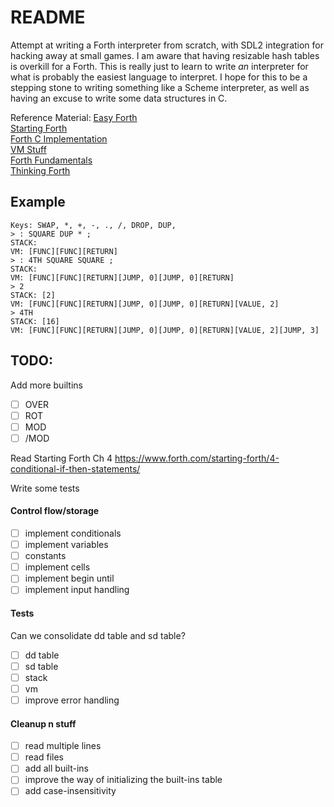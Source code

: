 # README

Attempt at writing a Forth interpreter from scratch, with SDL2 integration for hacking away at small games.
I am aware that having resizable hash tables is overkill for a Forth. This is really just to learn to write 
*an* interpreter for what is probably the easiest language to interpret. I hope for this to be a stepping 
stone to writing something like a Scheme interpreter, as well as having an excuse to write some data structures in C. 

Reference Material:
[Easy Forth](https://skilldrick.github.io/easyforth/)  
[Starting Forth](https://www.forth.com/starting-forth)  
[Forth C Implementation](https://github.com/tehologist/forthkit)  
[VM Stuff](https://www.andreinc.net/2021/12/01/writing-a-simple-vm-in-less-than-125-lines-of-c)   
[Forth Fundamentals](https://archive.org/details/forthfundamental0001mcca)  
[Thinking Forth](https://www.forth.com/wp-content/uploads/2018/11/thinking-forth-color.pdf)  

## Example

```commandline
Keys: SWAP, *, +, -, ., /, DROP, DUP,
> : SQUARE DUP * ;
STACK:
VM: [FUNC][FUNC][RETURN]
> : 4TH SQUARE SQUARE ;
STACK:
VM: [FUNC][FUNC][RETURN][JUMP, 0][JUMP, 0][RETURN]
> 2
STACK: [2]
VM: [FUNC][FUNC][RETURN][JUMP, 0][JUMP, 0][RETURN][VALUE, 2]
> 4TH
STACK: [16]
VM: [FUNC][FUNC][RETURN][JUMP, 0][JUMP, 0][RETURN][VALUE, 2][JUMP, 3]
```

## TODO:

Add more builtins
- [ ] OVER
- [ ] ROT
- [ ] MOD
- [ ] /MOD

Read Starting Forth Ch 4
https://www.forth.com/starting-forth/4-conditional-if-then-statements/

Write some tests

#### Control flow/storage
- [ ] implement conditionals
- [ ] implement variables
- [ ] constants
- [ ] implement cells
- [ ] implement begin until
- [ ] implement input handling

#### Tests
Can we consolidate dd table and sd table?
- [ ] dd table
- [ ] sd table
- [ ] stack
- [ ] vm
- [ ] improve error handling

#### Cleanup n stuff
- [ ] read multiple lines
- [ ] read files
- [ ] add all built-ins
- [ ] improve the way of initializing the built-ins table
- [ ] add case-insensitivity
